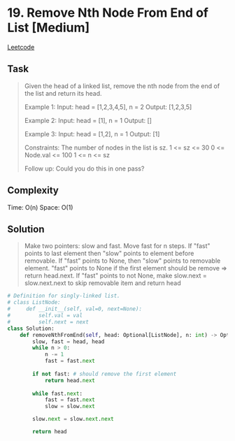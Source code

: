 # 19. Remove Nth Node From End of List [Medium]

[Leetcode](https://leetcode.com/problems/remove-nth-node-from-end-of-list/description/)

## Task

> Given the head of a linked list, remove the nth node from the end of the list and return its head.
>
>Example 1:
>Input: head = [1,2,3,4,5], n = 2
>Output: [1,2,3,5]
>
>Example 2:
>Input: head = [1], n = 1
>Output: []
>
>Example 3:
>Input: head = [1,2], n = 1
>Output: [1]
>
>Constraints:
>    The number of nodes in the list is sz.
>    1 <= sz <= 30
>    0 <= Node.val <= 100
>    1 <= n <= sz
>
> Follow up: Could you do this in one pass?

## Complexity

Time: O(n)
Space: O(1)

## Solution

> Make two pointers: slow and fast. Move fast for n steps. If "fast" points to last element then "slow" points to element before removable. If "fast" points to None, then "slow" points to removable element. "fast" points to None if the first element should be remove => return head.next. If "fast" points to not None, make slow.next = slow.next.next to skip removable item and return head

```python
# Definition for singly-linked list.
# class ListNode:
#     def __init__(self, val=0, next=None):
#         self.val = val
#         self.next = next
class Solution:
    def removeNthFromEnd(self, head: Optional[ListNode], n: int) -> Optional[ListNode]:
        slow, fast = head, head
        while n > 0:
            n -= 1
            fast = fast.next
        
        if not fast: # should remove the first element
            return head.next
        
        while fast.next:
            fast = fast.next
            slow = slow.next

        slow.next = slow.next.next

        return head
```